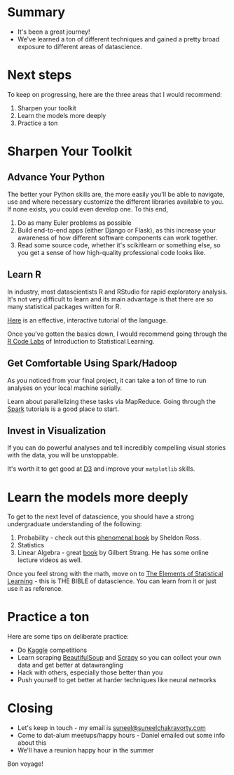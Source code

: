 # Summary
- It's been a great journey!
- We've learned a ton of different techniques and gained a pretty broad exposure to different areas of datascience.

# Next steps
To keep on progressing, here are the three areas that I would recommend:

1. Sharpen your toolkit
2. Learn the models more deeply
3. Practice a ton

# Sharpen Your Toolkit
## Advance Your Python
The better your Python skills are, the more easily you'll be able to navigate, use and where necessary customize the different libraries available to you. If none exists, you could even develop one. To this end,

1. Do as many Euler problems as possible
2. Build end-to-end apps (either Django or Flask), as this increase your awareness of how different software components can work together.
3. Read some source code, whether it's scikitlearn or something else, so you get a sense of how high-quality professional code looks like.

## Learn R
In industry, most datascientists R and RStudio for rapid exploratory analysis. It's not very difficult to learn and its main advantage is that there are so many statistical packages written for R.

[Here](http://tryr.codeschool.com/) is an effective, interactive tutorial of the language.

Once you've gotten the basics down, I would recommend going through the [R Code Labs](http://www-bcf.usc.edu/~gareth/ISL/) of Introduction to Statistical Learning.

## Get Comfortable Using Spark/Hadoop
As you noticed from your final project, it can take a ton of time to run analyses on your local machine serially. 

Learn about parallelizing these tasks via MapReduce. Going through the [Spark](https://spark.apache.org/) tutorials is a good place to start.

## Invest in Visualization
If you can do powerful analyses and tell incredibly compelling visual stories with the data, you will be unstoppable.

It's worth it to get good at [D3](http://d3js.org/) and improve your `matplotlib` skills.

# Learn the models more deeply
To get to the next level of datascience, you should have a strong undergraduate understanding of the following:

1. Probability - check out this [phenomenal book](http://www.amazon.com/First-Course-Probability-9th-Edition/dp/032179477X) by Sheldon Ross.
2. Statistics
3. Linear Algebra - great [book](http://www.amazon.com/Linear-Algebra-Its-Applications-Edition/dp/0030105676) by Gilbert Strang. He has some online lecture videos as well.

Once you feel strong with the math, move on to [The Elements of Statistical Learning](http://statweb.stanford.edu/~tibs/ElemStatLearn/) - this is THE BIBLE of datascience. You can learn from it or just use it as reference.

# Practice a ton
Here are some tips on deliberate practice:

- Do [Kaggle](http://kaggle.com/competitions) competitions
- Learn scraping [BeautifulSoup](https://beautiful-soup-4.readthedocs.org/en/latest/) and [Scrapy](http://scrapy.org/) so you can collect your own data and get better at datawrangling
- Hack with others, especially those better than you
- Push yourself to get better at harder techniques like neural networks

# Closing
- Let's keep in touch - my email is suneel@suneelchakravorty.com
- Come to dat-alum meetups/happy hours - Daniel emailed out some info about this
- We'll have a reunion happy hour in the summer

Bon voyage!
